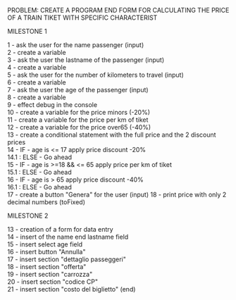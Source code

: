 PROBLEM: CREATE A PROGRAM END FORM FOR CALCULATING THE PRICE OF A TRAIN TIKET WITH SPECIFIC CHARACTERIST

MILESTONE 1

1 - ask the user for the name passenger (input)<br>
2 - create a variable<br>
3 - ask the user the lastname of the passenger (input)<br>
4 - create a variable<br>
5 - ask the user for the number of kilometers to travel (input)<br>
6 - create a variable<br>
7 - ask the user the age of the passenger (input)<br>
8 - create a variable<br>
9 - effect debug in the console<br>
10 - create a variable for the price minors (-20%)<br>
11 - create a variable for the price per km of tiket<br>
12 - create a variable for the price over65 (-40%)<br>
13 - create a conditional statement with the full price and the 2 discount prices<br>
14 - IF - age is <= 17 apply price discount -20%<br>
    14.1 : ELSE - Go ahead<br>
15 - IF - age is >=18 && <= 65 apply price per km of tiket<br>
    15.1 : ELSE - Go ahead<br>
16 - IF - age is > 65 apply price discount -40%<br>
    16.1 : ELSE - Go ahead<br>
17 - create a button "Genera" for the user (input)
18 - print price with only 2 decimal numbers (toFixed)

MILESTONE 2

13 - creation of a form for data entry<br>
14 - insert of the name end lastname field<br> 
15 - insert select age field<br>
16 - insert button "Annulla"<br>
17 - insert section "dettaglio passeggeri"<br>
18 - insert section "offerta"<br>
19 - insert section "carrozza"<br>
20 - insert section "codice CP"<br>
21 - insert section "costo del biglietto" (end)
